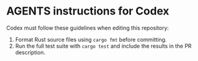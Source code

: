 # AGENTS instructions for Codex

Codex must follow these guidelines when editing this repository:

1. Format Rust source files using `cargo fmt` before committing.
2. Run the full test suite with `cargo test` and include the results in the PR description.

